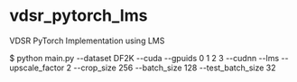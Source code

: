 # vdsr_pytorch_lms
VDSR PyTorch Implementation using LMS


$ python main.py --dataset DF2K --cuda --gpuids 0 1 2 3 --cudnn --lms --upscale_factor 2 --crop_size 256 --batch_size 128 --test_batch_size 32
